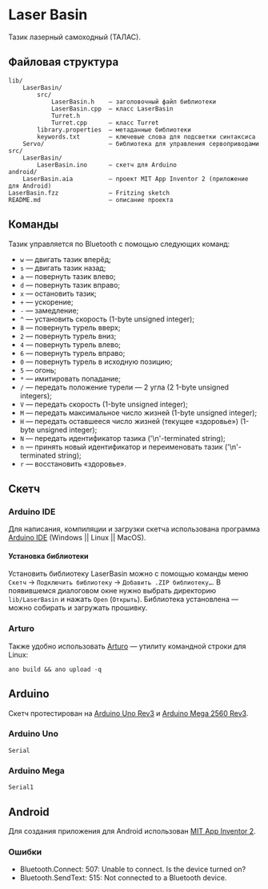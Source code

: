 # Laser Basin

Тазик лазерный самоходный (ТАЛАС).

## Файловая структура

    lib/
        LaserBasin/
            src/
                LaserBasin.h    — заголовочный файл библиотеки
                LaserBasin.cpp  — класс LaserBasin
                Turret.h
                Turret.cpp      — класс Turret
            library.properties  — метаданные библиотеки
            keywords.txt        — ключевые слова для подсветки синтаксиса
        Servo/                  — библиотека для управления сервоприводами
    src/
        LaserBasin/
            LaserBasin.ino      — скетч для Arduino
    android/
        LaserBasin.aia          — проект MIT App Inventor 2 (приложение для Android)
    LaserBasin.fzz              — Fritzing sketch
    README.md                   — описание проекта

## Команды

Тазик управляется по Bluetooth с помощью следующих команд:

* `w` — двигать тазик вперёд;
* `s` — двигать тазик назад;
* `a` — повернуть тазик влево;
* `d` — повернуть тазик вправо;
* `x` — остановить тазик;
* `+` — ускорение;
* `-` — замедление;
* `^` — установить скорость (1-byte unsigned integer);
* `8` — повернуть турель вверх;
* `2` — повернуть турель вниз;
* `4` — повернуть турель влево;
* `6` — повернуть турель вправо;
* `0` — повернуть турель в исходную позицию;
* `5` — огонь;
* `*` — имитировать попадание;
* `/` — передать положение турели — 2 угла (2 1-byte unsigned integers);
* `V` — передать скорость (1-byte unsigned integer);
* `M` — передать максимальное число жизней (1-byte unsigned integer);
* `H` — передать оставшееся число жизней (текущее «здоровье») (1-byte unsigned integer);
* `N` — передать идентификатор тазика ('\n'-terminated string);
* `n` — принять новый идентификатор и переименовать тазик ('\n'-terminated string);
* `r` — восстановить «здоровье».

## Скетч

### Arduino IDE

Для написания, компиляции и загрузки скетча использована программа [Arduino IDE](https://www.arduino.cc/en/Main/Software#download) (Windows || Linux || MacOS).

#### Установка библиотеки

Установить библиотеку LaserBasin можно с помощью команды меню `Скетч` → `Подключить библиотеку` → `Добавить .ZIP библиотеку…`.
В появившемся диалоговом окне нужно выбрать директорию `lib/LaserBasin` и нажать `Open` (`Открыть`).
Библиотека установлена — можно собирать и загружать прошивку.

### Arturo

Также удобно использовать [Arturo](https://github.com/scottdarch/Arturo) — утилиту командной строки для Linux:

    ano build && ano upload -q

## Arduino

Скетч протестирован на [Arduino Uno Rev3](https://store.arduino.cc/arduino-uno-rev3) и [Arduino Mega 2560 Rev3](https://store.arduino.cc/arduino-mega-2560-rev3).

### Arduino Uno

`Serial`

### Arduino Mega

`Serial1`

## Android

Для создания приложения для Android использован [MIT App Inventor 2](http://appinventor.mit.edu/explore/).

### Ошибки

* Bluetooth.Connect: 507: Unable to connect. Is the device turned on?
* Bluetooth.SendText: 515: Not connected to a Bluetooth device.

